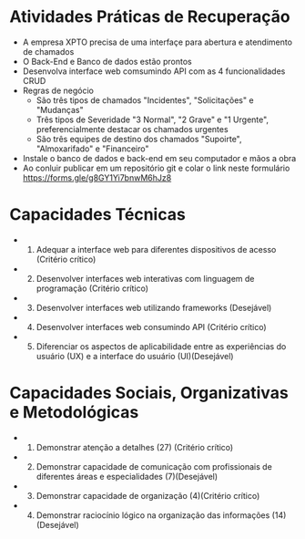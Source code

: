 # Atividades Práticas de Recuperação

- A empresa XPTO precisa de uma interfaçe para abertura e atendimento de chamados
- O Back-End e Banco de dados estão prontos
- Desenvolva interface web comsumindo API com as 4 funcionalidades CRUD
- Regras de negócio
	- São três tipos de chamados "Incidentes", "Solicitações" e "Mudanças"
	- Três tipos de Severidade "3 Normal", "2 Grave" e "1 Urgente", preferencialmente destacar os chamados urgentes
	- São três equipes de destino dos chamados "Supoirte", "Almoxarifado" e "Financeiro"
- Instale o banco de dados e back-end em seu computador e mãos a obra
- Ao conluir publicar em um repositório git e colar o link neste formulário https://forms.gle/g8GY1Yi7bnwM6hJz8

# Capacidades Técnicas

- 1. Adequar a interface web para diferentes dispositivos de acesso (Critério crítico)
- 2. Desenvolver interfaces web interativas com linguagem de programação (Critério crítico)
- 3. Desenvolver interfaces web utilizando frameworks (Desejável)
- 4. Desenvolver interfaces web consumindo API (Critério crítico)
- 5. Diferenciar os aspectos de aplicabilidade entre as experiências do usuário (UX) e a interface do usuário (UI)(Desejável)
 
# Capacidades Sociais, Organizativas e Metodológicas

- 1. Demonstrar atenção a detalhes (27) (Critério crítico)
- 2. Demonstrar capacidade de comunicação com profissionais de diferentes áreas e especialidades (7)(Desejável)
- 3. Demonstrar capacidade de organização (4)(Critério crítico)
- 4. Demonstrar raciocínio lógico na organização das informações (14)(Desejável)
